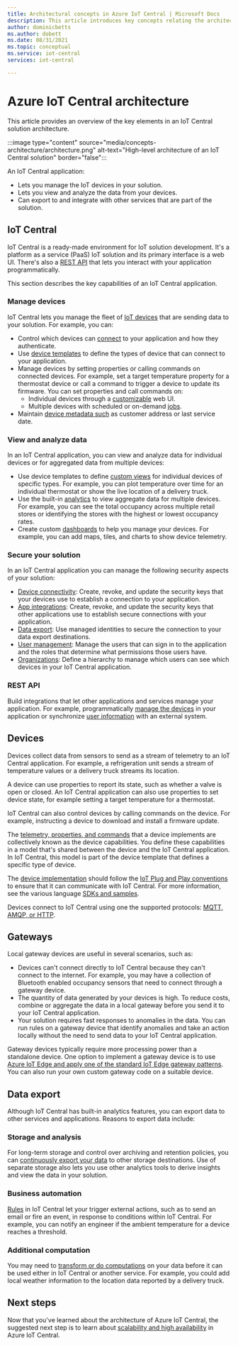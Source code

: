 ```yaml
---
title: Architectural concepts in Azure IoT Central | Microsoft Docs
description: This article introduces key concepts relating the architecture of Azure IoT Central
author: dominicbetts
ms.author: dobett
ms.date: 08/31/2021
ms.topic: conceptual
ms.service: iot-central
services: iot-central

---
```


# Azure IoT Central architecture

This article provides an overview of the key elements in an IoT Central solution architecture.

:::image type="content" source="media/concepts-architecture/architecture.png" alt-text="High-level architecture of an IoT Central solution" border="false":::

An IoT Central application:

- Lets you manage the IoT devices in your solution.
- Lets you view and analyze the data from your devices.
- Can export to and integrate with other services that are part of the solution.

## IoT Central

IoT Central is a ready-made environment for IoT solution development. It's a platform as a service (PaaS) IoT solution and its primary interface is a web UI. There's also a [REST API](#rest-api) that lets you interact with your application programmatically.

This section describes the key capabilities of an IoT Central application.

### Manage devices

IoT Central lets you manage the fleet of [IoT devices](#devices) that are sending data to your solution. For example, you can:

- Control which devices can [connect](concepts-get-connected.md) to your application and how they authenticate.
- Use [device templates](concepts-device-templates.md) to define the types of device that can connect to your application.
- Manage devices by setting properties or calling commands on connected devices. For example, set a target temperature property for a thermostat device or call a command to trigger a device to update its firmware. You can set properties and call commands on:
  - Individual devices through a [customizable](concepts-device-templates.md#views) web UI.
  - Multiple devices with scheduled or on-demand [jobs](howto-manage-devices-in-bulk.md).
- Maintain [device metadata such](concepts-device-templates.md#cloud-properties) as customer address or last service date.

### View and analyze data

In an IoT Central application, you can view and analyze data for individual devices or for aggregated data from multiple devices:

- Use device templates to define [custom views](howto-set-up-template.md#views) for individual devices of specific types. For example, you can plot temperature over time for an individual thermostat or show the live location of a delivery truck.
- Use the built-in [analytics](tutorial-use-device-groups.md) to view aggregate data for multiple devices. For example, you can see the total occupancy across multiple retail stores or identifying the stores with the highest or lowest occupancy rates.
- Create custom [dashboards](howto-manage-dashboards.md) to help you manage your devices. For example, you can add maps, tiles, and charts to show device telemetry.  

### Secure your solution

In an IoT Central application you can manage the following security aspects of your solution:

- [Device connectivity](concepts-get-connected.md): Create, revoke, and update the security keys that your devices use to establish a connection to your application.
- [App integrations](howto-authorize-rest-api.md#get-an-api-token): Create, revoke, and update the security keys that other applications use to establish secure connections with your application.
- [Data export](howto-export-data.md#connection-options): Use managed identities to secure the connection to your data export destinations.
- [User management](howto-manage-users-roles.md): Manage the users that can sign in to the application and the roles that determine what permissions those users have.
- [Organizations](howto-create-organizations.md): Define a hierarchy to manage which users can see which devices in your IoT Central application.

### REST API

Build integrations that let other applications and services manage your application. For example, programmatically [manage the devices](howto-control-devices-with-rest-api.md) in your application or synchronize [user information](howto-manage-users-roles-with-rest-api.md) with an external system.

## Devices

Devices collect data from sensors to send as a stream of telemetry to an IoT Central application. For example, a refrigeration unit sends a stream of temperature values or a delivery truck streams its location.

A device can use properties to report its state, such as whether a valve is open or closed. An IoT Central application can also use properties to set device state, for example setting a target temperature for a thermostat.

IoT Central can also control devices by calling commands on the device. For example, instructing a device to download and install a firmware update.

The [telemetry, properties, and commands](concepts-telemetry-properties-commands.md) that a device implements are collectively known as the device capabilities. You define these capabilities in a model that's shared between the device and the IoT Central application. In IoT Central, this model is part of the device template that defines a specific type of device.

The [device implementation](tutorial-connect-device.md) should follow the [IoT Plug and Play conventions](../../iot-develop/concepts-convention.md) to ensure that it can communicate with IoT Central. For more information, see the various language [SDKs and samples](../../iot-develop/libraries-sdks.md).

Devices connect to IoT Central using one the supported protocols: [MQTT, AMQP, or HTTP](../../iot-hub/iot-hub-devguide-protocols.md).

## Gateways

Local gateway devices are useful in several scenarios, such as:

- Devices can't connect directly to IoT Central because they can't connect to the internet. For example, you may have a collection of Bluetooth enabled occupancy sensors that need to connect through a gateway device.
- The quantity of data generated by your devices is high. To reduce costs, combine or aggregate the data in a local gateway before you send it to your IoT Central application.
- Your solution requires fast responses to anomalies in the data. You can run rules on a gateway device that identify anomalies and take an action locally without the need to send data to your IoT Central application.

Gateway devices typically require more processing power than a standalone device. One option to implement a gateway device is to use [Azure IoT Edge and apply one of the standard IoT Edge gateway patterns](concepts-iot-edge.md). You can also run your own custom gateway code on a suitable device.

## Data export

Although IoT Central has built-in analytics features, you can export data to other services and applications. Reasons to export data include:

### Storage and analysis

For long-term storage and control over archiving and retention policies, you can [continuously export your data](howto-export-data.md) to other storage destinations. Use of separate storage also lets you use other analytics tools to derive insights and view the data in your solution.

### Business automation

[Rules](howto-configure-rules-advanced.md) in IoT Central let your trigger external actions, such as to send an email or fire an event, in response to conditions within IoT Central. For example, you can notify an engineer if the ambient temperature for a device reaches a threshold.

### Additional computation

You may need to [transform or do computations](howto-transform-data.md) on your data before it can be used either in IoT Central or another service. For example, you could add local weather information to the location data reported by a delivery truck.

## Next steps

Now that you've learned about the architecture of Azure IoT Central, the suggested next step is to learn about [scalability and high availability](concepts-scalability-availability.md) in Azure IoT Central.
